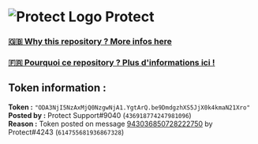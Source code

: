 # ![Protect Logo](https://i.imgur.com/5ovpCPg.png) Protect

### [🇬🇧 Why this repository ? More infos here](https://github.com/protect-github-bot/token-reset/blob/main/README.md)

### [🇫🇷 Pourquoi ce repository ? Plus d'informations ici !](https://github.com/protect-github-bot/token-reset/blob/main/FR_README.md)

## Token information :
**Token :** `"ODA3NjI5NzAxMjQ0NzgwNjA1.YgtArQ.be9DmdgzhXS5JjX0k4kmaN21Xro"`\
**Posted by :** Protect Support#9040 (`436918774247981096`)\
**Reason :** Token posted on message [943036850728222750](https://discord.com/channels/835179952500113459/881108454226399292/943036850728222750) by Protect#4243 (`614755681936867328`)
